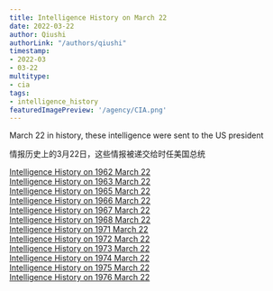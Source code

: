 ```yaml
---
title: Intelligence History on March 22
date: 2022-03-22
author: Qiushi 
authorLink: "/authors/qiushi"
timestamp: 
- 2022-03
- 03-22
multitype: 
- cia
tags: 
- intelligence_history
featuredImagePreview: '/agency/CIA.png'
---
```



March 22 in history, these intelligence were sent to the US president

情报历史上的3月22日，这些情报被递交给时任美国总统

<!--more-->







[Intelligence History on 1962 March 22](/dailybrief/1962-03-22)   
[Intelligence History on 1963 March 22](/dailybrief/1963-03-22)   
[Intelligence History on 1965 March 22](/dailybrief/1965-03-22)   
[Intelligence History on 1966 March 22](/dailybrief/1966-03-22)   
[Intelligence History on 1967 March 22](/dailybrief/1967-03-22)   
[Intelligence History on 1968 March 22](/dailybrief/1968-03-22)   
[Intelligence History on 1971 March 22](/dailybrief/1971-03-22)   
[Intelligence History on 1972 March 22](/dailybrief/1972-03-22)   
[Intelligence History on 1973 March 22](/dailybrief/1973-03-22)   
[Intelligence History on 1974 March 22](/dailybrief/1974-03-22)   
[Intelligence History on 1975 March 22](/dailybrief/1975-03-22)   
[Intelligence History on 1976 March 22](/dailybrief/1976-03-22)   
